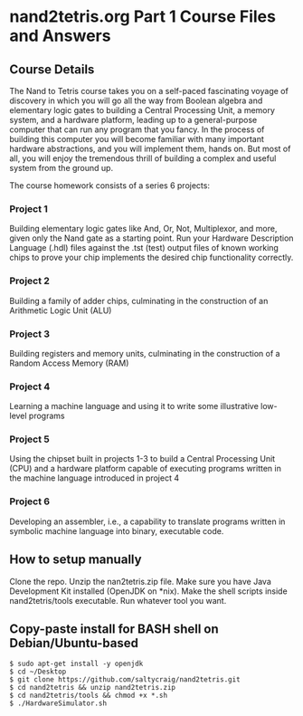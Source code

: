 # nand2tetris.org Part 1 Course Files and Answers

## Course Details

The Nand to Tetris course takes you on a self-paced fascinating voyage of
discovery in which you will go all the way from Boolean algebra and elementary
logic gates to building a Central Processing Unit, a memory system, and a
hardware platform, leading up to a general-purpose computer that can run any
program that you fancy. In the process of building this computer you will
become familiar with many important hardware abstractions, and you will
implement them, hands on. But most of all, you will enjoy the tremendous thrill
of building a complex and useful system from the ground up.

The course homework consists of a series 6 projects:

### Project 1
Building elementary logic gates like And, Or, Not, Multiplexor, and
more, given only the Nand gate as a starting point. Run your Hardware
Description Language (.hdl) files against the .tst (test) output files of known
working chips to prove your chip implements the desired chip functionality
correctly.

### Project 2
Building a family of adder chips, culminating in the construction of
an Arithmetic Logic Unit (ALU)

### Project 3
Building registers and memory units, culminating in the construction
of a Random Access Memory (RAM)

### Project 4
Learning a machine language and using it to write some illustrative
low-level programs

### Project 5
Using the chipset built in projects 1-3 to build a Central
Processing Unit (CPU) and a hardware platform capable of executing programs
written in the machine language introduced in project 4

### Project 6
Developing an assembler, i.e., a capability to translate programs
written in symbolic machine language into binary, executable code.

## How to setup manually
Clone the repo.
Unzip the nan2tetris.zip file.
Make sure you have Java Development Kit installed (OpenJDK on \*nix).
Make the shell scripts inside nand2tetris/tools executable.
Run whatever tool you want.

## Copy-paste install for BASH shell on Debian/Ubuntu-based
```
$ sudo apt-get install -y openjdk
$ cd ~/Desktop
$ git clone https://github.com/saltycraig/nand2tetris.git
$ cd nand2tetris && unzip nand2tetris.zip
$ cd nand2tetris/tools && chmod +x *.sh
$ ./HardwareSimulator.sh
```
